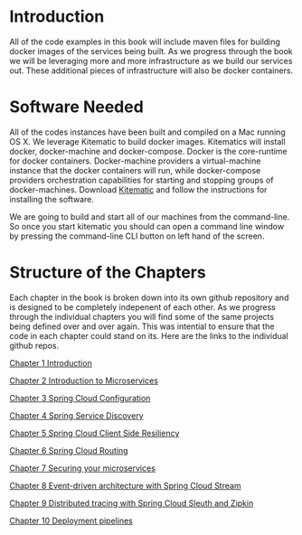 # Introduction
All of the code examples in this book will include maven files for building docker images of the services being built.  As we progress through the book we will be leveraging more and more infrastructure as we build our services out.   These additional pieces of infrastructure will also be docker containers.  


# Software Needed
All of the codes instances have been built and compiled on a Mac running OS X.  We leverage Kitematic to build docker images.  Kitematics will install docker, docker-machine and docker-compose.  Docker is the core-runtime for docker containers.  Docker-machine providers a virtual-machine instance that the docker containers will run, while docker-compose providers orchestration capabilities for  starting and stopping groups of docker-machines.  Download [Kitematic](https://kitematic.com/) and follow the instructions for installing the software.

We are going to build and start all of our machines from the command-line.  So once you start kitematic you should can open a command line window by pressing the command-line CLI button on left hand of the screen.

# Structure of the Chapters
Each chapter in the book is broken down into its own github repository and is designed to be completely indepenent of each other.  As we progress through the individual chapters you will
find some of the same projects being defined over and over again.  This was intential to ensure that the code in each chapter could stand on its.  Here are the links to the individual
github repos.

[Chapter 1 Introduction](https://github.com/carnellj/spmia-chapter1)

[Chapter 2 Introduction to Microservices](https://github.com/carnellj/spmia-chapter2)

[Chapter 3 Spring Cloud Configuration](https://github.com/carnellj/spmia-chapter3)

[Chapter 4 Spring Service Discovery](https://github.com/carnellj/spmia-chapter4)

[Chapter 5 Spring Cloud Client Side Resiliency](https://github.com/carnellj/spmia-chapter5)

[Chapter 6 Spring Cloud Routing](https://github.com/carnellj/spmia-chapter6)

[Chapter 7 Securing your microservices](https://github.com/carnellj/spmia-chapter7)

[Chapter 8 Event-driven architecture with Spring Cloud Stream](https://github.com/carnellj/spmia-chapter8)

[Chapter 9 Distributed tracing with Spring Cloud Sleuth and Zipkin](https://github.com/carnellj/spmia-chapter9)

[Chapter 10 Deployment pipelines](https://github.com/carnellj/spmia-chapter10)
